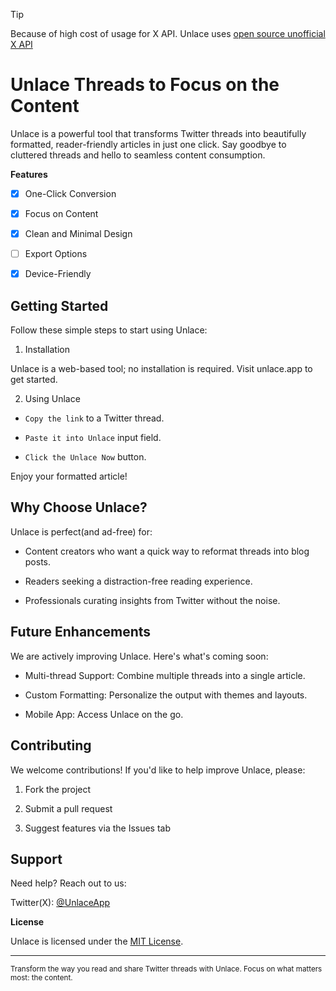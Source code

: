 <!-- 
![Screenshot 2024-12-08 003443](https://github.com/user-attachments/assets/2bab4e12-a479-4ee5-a911-0316ace5af61)]
This is a single-line comment -->
> [!TIP]
> Because of high cost of usage for X API. Unlace uses [open source unofficial X API](https://github.com/vednig/x-api)



# Unlace Threads to Focus on the Content

Unlace is a powerful tool that transforms Twitter threads into beautifully formatted, reader-friendly articles in just one click. Say goodbye to cluttered threads and hello to seamless content consumption.

**Features**

- [x] One-Click Conversion

- [x] Focus on Content

- [x] Clean and Minimal Design

- [ ] Export Options

- [x] Device-Friendly


## **Getting Started**

Follow these simple steps to start using Unlace:

1. Installation

Unlace is a web-based tool; no installation is required. Visit unlace.app to get started.

2. Using Unlace

 - `Copy the link` to a Twitter thread.

 - `Paste it into Unlace` input field.

 - `Click the Unlace Now` button.

Enjoy your formatted article!

## **Why Choose Unlace?**

Unlace is perfect(and ad-free) for:

- Content creators who want a quick way to reformat threads into blog posts.

- Readers seeking a distraction-free reading experience.

- Professionals curating insights from Twitter without the noise.

## **Future Enhancements**

We are actively improving Unlace. Here's what's coming soon:

 - Multi-thread Support: Combine multiple threads into a single article.

 - Custom Formatting: Personalize the output with themes and layouts.

 - Mobile App: Access Unlace on the go.

## **Contributing**

We welcome contributions! If you'd like to help improve Unlace, please:

 1. Fork the project

 2. Submit a pull request

 3. Suggest features via the Issues tab



## **Support**

Need help? Reach out to us:

Twitter(X): [@UnlaceApp](https://x.com/unlaceapp)

**License**

Unlace is licensed under the [MIT License](#license).


<hr/>
<sub>
Transform the way you read and share Twitter threads with Unlace. Focus on what matters most: the content.
</sub>
